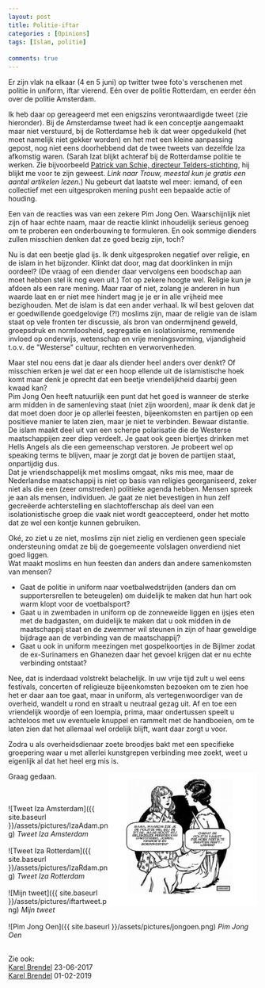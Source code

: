 ```yaml
---
layout: post
title: Politie-iftar
categories : [Opinions]
tags: [Islam, politie]

comments: true
---  
```


Er zijn vlak na elkaar (4 en 5 juni) op twitter twee foto's verschenen met politie in uniform, iftar vierend. E&eacute;n over de politie Rotterdam, en eerder &eacute;&eacute;n over de politie Amsterdam. 

Ik heb daar op gereageerd met een enigszins verontwaardigde tweet (zie hieronder). Bij de Amsterdamse tweet had ik een conceptje aangemaakt maar niet verstuurd, bij de Rotterdamse heb ik dat weer opgeduikeld (het moet namelijk niet gekker worden) en het met een kleine aanpassing gepost, nog niet eens doorhebbend dat de twee tweets van dezelfde Iza afkomstig waren. (Sarah Izat blijkt achteraf bij de Rotterdamse politie te werken. Zie bijvoorbeeld <a href="https://www.trouw.nl/opinie/wie-als-ambtenaar-in-functie-een-hoofddoek-draagt-geeft-blijk-van-eigen-ongeschiktheid~a66c6a8f/" target="_blank">Patrick van Schie, directeur Telders-stichting</a>, hij blijkt me voor te zijn geweest. <i>Link naar Trouw, meestal kun je gratis een aantal artikelen lezen.</i>) Nu gebeurt dat laatste wel meer: iemand, of een collectief met een uitgesproken mening pusht een bepaalde actie of houding.

Een van de reacties was van een zekere Pim Jong Oen. Waarschijnlijk niet zijn of haar echte naam, maar de reactie klinkt inhoudelijk serieus genoeg om te proberen een onderbouwing te formuleren. En ook sommige dienders zullen misschien denken dat ze goed bezig zijn, toch?

Nu is dat een beetje glad ijs. Ik denk uitgesproken negatief over religie, en de islam in het bijzonder. Klinkt dat door, mag dat doorklinken in mijn oordeel? (De vraag of een diender daar vervolgens een boodschap aan moet hebben stel ik nog even uit.) Tot op zekere hoogte wel. Religie kun je afdoen als een rare mening. Maar raar of niet, zolang je anderen in hun waarde laat en er niet mee hindert mag je je er in alle vrijheid mee bezighouden. Met de islam is dat een ander verhaal. Ik wil best geloven dat er goedwillende goedgelovige (?!) moslims zijn, maar de religie van de islam staat op vele fronten ter discussie, als bron van ondermijnend geweld, groepsdruk en normloosheid, segregatie en isolationisme, remmende invloed op onderwijs, wetenschap en vrije meningsvorming, vijandigheid t.o.v. de "Westerse" cultuur, rechten en verworvenheden. 

Maar stel nou eens dat je daar als diender heel anders over denkt? Of misschien erken je wel dat er een hoop ellende uit de islamistische hoek komt maar denk je oprecht dat een beetje vriendelijkheid daarbij geen kwaad kan?<br>
Pim Jong Oen heeft natuurlijk een punt dat het goed is wanneer de sterke arm midden in de samenleving staat (niet zijn woorden), maar ik denk dat je dat moet doen door je op allerlei feesten, bijeenkomsten en partijen op een positieve manier te laten zien, maar je niet te verbinden. Bewaar distantie. De islam maakt deel uit van een scherpe polarisatie die de Westerse maatschappijen zeer diep verdeelt. Je gaat ook geen biertjes drinken met Hells Angels als die een gemeenschap verstoren. Je probeert wel op speaking terms te blijven, maar je zorgt dat je boven de partijen staat, onpartijdig dus.<br>
Dat je vriendschappelijk met moslims omgaat, niks mis mee, maar de Nederlandse maatschappij is niet op basis van religies georganiseerd, zeker niet als die een (zeer omstreden) politieke agenda hebben. Mensen spreek je aan als mensen, individuen. Je gaat ze niet bevestigen in hun zelf gecre&euml;erde achterstelling en slachtofferschap als deel van een isolationistische groep die vaak niet wordt geaccepteerd, onder het motto dat ze wel een kontje kunnen gebruiken.

Ok&eacute;, zo ziet u ze niet, moslims zijn niet zielig en verdienen geen speciale ondersteuning omdat ze bij de goegemeente volslagen onverdiend niet goed liggen.<br>
Wat maakt moslims en hun feesten dan anders dan andere samenkomsten van mensen?
- Gaat de politie in uniform naar voetbalwedstrijden (anders dan om supportersrellen te beteugelen) om duidelijk te maken dat hun hart ook warm klopt voor de voetbalsport?
- Gaat u in zwembaden in uniform op de zonneweide liggen en ijsjes eten met de badgasten, om duidelijk te maken dat u ook midden in de maatschappij staat en de zwemmer wil steunen in zijn  of haar geweldige bijdrage aan de verbinding van de maatschappij?
- Gaat u ook in uniform meezingen met gospelkoortjes in de Bijlmer zodat de ex-Surinamers en Ghanezen daar het gevoel krijgen dat er nu echte verbinding ontstaat?

Nee, dat is inderdaad volstrekt belachelijk. In uw vrije tijd zult u wel eens festivals, concerten of religieuze bijeenkomsten bezoeken om te zien hoe het er daar aan toe gaat, maar in uniform, als vertegenwoordiger van de overheid, wandelt u rond en straalt u neutraal gezag uit. Af en toe een vriendelijk woordje of een loempia, prima, maar ondertussen speelt u achteloos met uw eventuele knuppel en rammelt met de handboeien, om te laten zien dat het allemaal wel ordelijk blijft, want daar zorgt u voor. 

Zodra u als overheidsdienaar zoete broodjes bakt met een specifieke groepering waar u met allerlei kunstgrepen verbinding mee zoekt, weet u eigenlijk al dat het heel erg mis is. 

Graag gedaan.<img style="float: right;" width="300" src="/assets/pictures/iftar.jpg">


<br><br>
![Tweet Iza Amsterdam]({{ site.baseurl }}/assets/pictures/IzaAdam.png)
<i>Tweet Iza Amsterdam</i><br><br>
![Tweet Iza Rotterdam]({{ site.baseurl }}/assets/pictures/IzaRdam.png)
<i>Tweet Iza Rotterdam</i><br><br>
![Mijn tweet]({{ site.baseurl }}/assets/pictures/iftartweet.png)
<i>Mijn tweet</i><br><br>
![Pim Jong Oen]({{ site.baseurl }}/assets/pictures/jongoen.png)
<i>Pim Jong Oen</i><br><br>

Zie ook:<br>
<a href="http://www.carelbrendel.nl/2017/06/23/imam-gebruikt-amsterdamse-politie-om-islamitisch-centrum-te-promoten/" target="_blank">Karel Brendel</a> 23-06-2017<br>
<a href="https://twitter.com/CarelBrendel/status/1091365975562309634" target="_blank">Karel Brendel</a> 01-02-2019<br>




